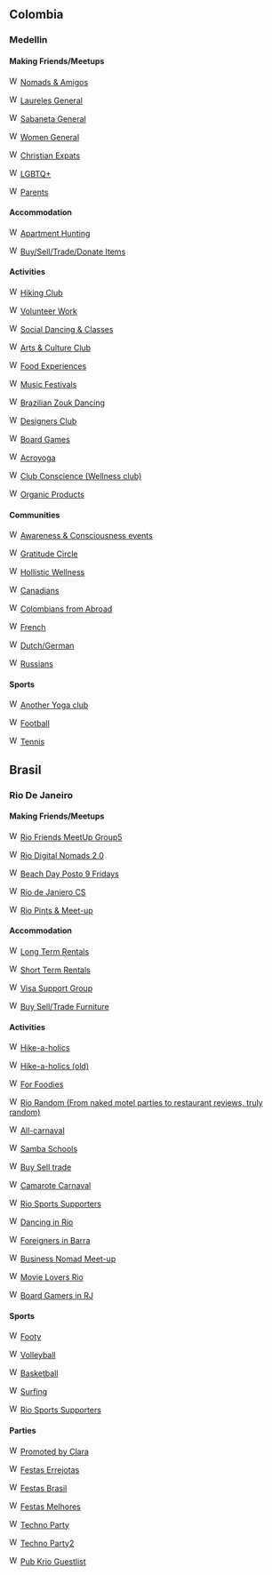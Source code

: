 
## Colombia

### Medellin

#### Making Friends/Meetups

<img  src="https://raw.githubusercontent.com/FortAwesome/Font-Awesome/master/svgs/brands/whatsapp.svg"  alt="WhatsApp"  width="16"> [Nomads & Amigos](https://chat.whatsapp.com/F0RkCK5QF1f1wypQXdaW0b)

<img  src="https://raw.githubusercontent.com/FortAwesome/Font-Awesome/master/svgs/brands/whatsapp.svg"  alt="WhatsApp"  width="16"> [Laureles General](https://chat.whatsapp.com/Hiz1QZVvkoM0wn5s1IxXgb)

<img  src="https://raw.githubusercontent.com/FortAwesome/Font-Awesome/master/svgs/brands/whatsapp.svg"  alt="WhatsApp"  width="16"> [Sabaneta General](https://chat.whatsapp.com/Ka0iMZYBrG9L62hjU5fEdQ)

<img  src="https://raw.githubusercontent.com/FortAwesome/Font-Awesome/master/svgs/brands/whatsapp.svg"  alt="WhatsApp"  width="16"> [Women General](https://chat.whatsapp.com/EUq6VaVkftR1bGzQggpUsG)

<img  src="https://raw.githubusercontent.com/FortAwesome/Font-Awesome/master/svgs/brands/whatsapp.svg"  alt="WhatsApp"  width="16"> [Christian Expats](https://chat.whatsapp.com/L4blIQV7aAu3JDEiJqT547)

<img  src="https://raw.githubusercontent.com/FortAwesome/Font-Awesome/master/svgs/brands/whatsapp.svg"  alt="WhatsApp"  width="16"> [LGBTQ+](https://chat.whatsapp.com/DwiHHueKgxnIUCcxet0oy5)

<img  src="https://raw.githubusercontent.com/FortAwesome/Font-Awesome/master/svgs/brands/whatsapp.svg"  alt="WhatsApp"  width="16"> [Parents](https://chat.whatsapp.com/IACy8TCM8Te6AVNnlCt2JL)

  

#### Accommodation

<img  src="https://raw.githubusercontent.com/FortAwesome/Font-Awesome/master/svgs/brands/whatsapp.svg"  alt="WhatsApp"  width="16"> [Apartment Hunting](https://chat.whatsapp.com/Cl1wpaCwwU1I8cYZtPcAdn)

<img  src="https://raw.githubusercontent.com/FortAwesome/Font-Awesome/master/svgs/brands/whatsapp.svg"  alt="WhatsApp"  width="16"> [Buy/Sell/Trade/Donate Items](https://chat.whatsapp.com/LuKwWM6owndK429aYC5lat)

  

#### Activities

<img  src="https://raw.githubusercontent.com/FortAwesome/Font-Awesome/master/svgs/brands/whatsapp.svg"  alt="WhatsApp"  width="16"> [Hiking Club](https://chat.whatsapp.com/KeiPGJhlm2eLoSrbBDZuKY)

<img  src="https://raw.githubusercontent.com/FortAwesome/Font-Awesome/master/svgs/brands/whatsapp.svg"  alt="WhatsApp"  width="16"> [Volunteer Work](https://chat.whatsapp.com/CuUi8qerJpI2GBR61ERmTR)

<img  src="https://raw.githubusercontent.com/FortAwesome/Font-Awesome/master/svgs/brands/whatsapp.svg"  alt="WhatsApp"  width="16"> [Social Dancing & Classes](https://chat.whatsapp.com/B7RxgPl8MyOAi0yBlMyBY0)

<img  src="https://raw.githubusercontent.com/FortAwesome/Font-Awesome/master/svgs/brands/whatsapp.svg"  alt="WhatsApp"  width="16"> [Arts & Culture Club](https://linktr.ee/join_mde.acc)

<img  src="https://raw.githubusercontent.com/FortAwesome/Font-Awesome/master/svgs/brands/whatsapp.svg"  alt="WhatsApp"  width="16"> [Food Experiences](https://chat.whatsapp.com/J7Rbxriff4M5AK6xL2dsUf)

<img  src="https://raw.githubusercontent.com/FortAwesome/Font-Awesome/master/svgs/brands/whatsapp.svg"  alt="WhatsApp"  width="16"> [Music Festivals](https://chat.whatsapp.com/BDrNmuU5fz8BT5Po5iHCG6)

<img  src="https://raw.githubusercontent.com/FortAwesome/Font-Awesome/master/svgs/brands/whatsapp.svg"  alt="WhatsApp"  width="16"> [Brazilian Zouk Dancing](https://chat.whatsapp.com/KUd3W034SZ4EpN5dA0Jsh7)

<img  src="https://raw.githubusercontent.com/FortAwesome/Font-Awesome/master/svgs/brands/whatsapp.svg"  alt="WhatsApp"  width="16"> [Designers Club](https://chat.whatsapp.com/GsHaHUSbgtr04r3qHTxeaD)

<img  src="https://raw.githubusercontent.com/FortAwesome/Font-Awesome/master/svgs/brands/whatsapp.svg"  alt="WhatsApp"  width="16"> [Board Games](https://chat.whatsapp.com/ElbgsRbd8p16E5sUVCRICL)

<img  src="https://raw.githubusercontent.com/FortAwesome/Font-Awesome/master/svgs/brands/whatsapp.svg"  alt="WhatsApp"  width="16"> [Acroyoga](https://chat.whatsapp.com/F3YImM9GSBn4ip25LySEo3)

<img  src="https://raw.githubusercontent.com/FortAwesome/Font-Awesome/master/svgs/brands/whatsapp.svg"  alt="WhatsApp"  width="16"> [Club Conscience (Wellness club)](https://chat.whatsapp.com/IxCY0DvDovV6Ow8uHNM2qA)

<img  src="https://raw.githubusercontent.com/FortAwesome/Font-Awesome/master/svgs/brands/whatsapp.svg"  alt="WhatsApp"  width="16"> [Organic Products](https://chat.whatsapp.com/C3kCF1CTQPvBnAA5fPyrRw)

  
  

#### Communities

<img  src="https://raw.githubusercontent.com/FortAwesome/Font-Awesome/master/svgs/brands/whatsapp.svg"  alt="WhatsApp"  width="16"> [Awareness & Consciousness events](https://cutt.ly/rNbYbj5)

<img  src="https://raw.githubusercontent.com/FortAwesome/Font-Awesome/master/svgs/brands/whatsapp.svg"  alt="WhatsApp"  width="16"> [Gratitude Circle](https://chat.whatsapp.com/DiT84sUww6eKipj9o5FY8n)

<img  src="https://raw.githubusercontent.com/FortAwesome/Font-Awesome/master/svgs/brands/whatsapp.svg"  alt="WhatsApp"  width="16"> [Hollistic Wellness](https://chat.whatsapp.com/HPAfnS7UCUhDafwjjqdj8f)

<img  src="https://raw.githubusercontent.com/FortAwesome/Font-Awesome/master/svgs/brands/whatsapp.svg"  alt="WhatsApp"  width="16"> [Canadians](https://chat.whatsapp.com/IsdSTyInbnlG2MPuahXE8N)

<img  src="https://raw.githubusercontent.com/FortAwesome/Font-Awesome/master/svgs/brands/whatsapp.svg"  alt="WhatsApp"  width="16"> [Colombians from Abroad](https://chat.whatsapp.com/L9urCE9aH3L442jcNT1Jtl)

<img  src="https://raw.githubusercontent.com/FortAwesome/Font-Awesome/master/svgs/brands/whatsapp.svg"  alt="WhatsApp"  width="16"> [French](https://chat.whatsapp.com/L5DKu8bGDOxCG6y7a858ks)

<img  src="https://raw.githubusercontent.com/FortAwesome/Font-Awesome/master/svgs/brands/whatsapp.svg"  alt="WhatsApp"  width="16"> [Dutch/German](https://chat.whatsapp.com/GyjM4QjrdUqGLBOU2jFWVY)

<img  src="https://raw.githubusercontent.com/FortAwesome/Font-Awesome/master/svgs/brands/whatsapp.svg"  alt="WhatsApp"  width="16"> [Russians](https://chat.whatsapp.com/JMLjXiVkpyFEdFVpVHeJdp)

  

#### Sports

<img  src="https://raw.githubusercontent.com/FortAwesome/Font-Awesome/master/svgs/brands/whatsapp.svg"  alt="WhatsApp"  width="16"> [Another Yoga club](https://chat.whatsapp.com/EHYGFXvhbpF7byCjMt7FQl)

<img  src="https://raw.githubusercontent.com/FortAwesome/Font-Awesome/master/svgs/brands/whatsapp.svg"  alt="WhatsApp"  width="16"> [Football](https://chat.whatsapp.com/IXcBgRgybsX260udORp9Di)

<img  src="https://raw.githubusercontent.com/FortAwesome/Font-Awesome/master/svgs/brands/whatsapp.svg"  alt="WhatsApp"  width="16"> [Tennis](https://chat.whatsapp.com/IwUX9MiTcFcLoTiuOllebK)

  



## Brasil

### Rio De Janeiro

#### Making Friends/Meetups

<img  src="https://raw.githubusercontent.com/FortAwesome/Font-Awesome/master/svgs/brands/whatsapp.svg"  alt="WhatsApp"  width="16"> [Rio Friends MeetUp Group5](https://chat.whatsapp.com/HHkfWPuUUIPGkCl3JqWI3z)

<img  src="https://raw.githubusercontent.com/FortAwesome/Font-Awesome/master/svgs/brands/whatsapp.svg"  alt="WhatsApp"  width="16"> [Rio Digital Nomads 2.0](https://chat.whatsapp.com/B60QYOkl0z7BUYQQScKEeS)

<img  src="https://raw.githubusercontent.com/FortAwesome/Font-Awesome/master/svgs/brands/whatsapp.svg"  alt="WhatsApp"  width="16"> [Beach Day Posto 9 Fridays](https://chat.whatsapp.com/FMpZO4LKDjxAIyylRZhCQ1)

<img  src="https://raw.githubusercontent.com/FortAwesome/Font-Awesome/master/svgs/brands/whatsapp.svg"  alt="WhatsApp"  width="16"> [Rio de Janiero CS](https://chat.whatsapp.com/Hx4K3HKIDA2LipEXuZN7yw)

<img  src="https://raw.githubusercontent.com/FortAwesome/Font-Awesome/master/svgs/brands/whatsapp.svg"  alt="WhatsApp"  width="16"> [Rio Pints & Meet-up](https://chat.whatsapp.com/JX9USdkYfKpGp4sL8KIpxF)

  

#### Accommodation

  

<img  src="https://raw.githubusercontent.com/FortAwesome/Font-Awesome/master/svgs/brands/whatsapp.svg"  alt="WhatsApp"  width="16"> [Long Term Rentals](https://bit.ly/3ZrIs2D)

<img  src="https://raw.githubusercontent.com/FortAwesome/Font-Awesome/master/svgs/brands/whatsapp.svg"  alt="WhatsApp"  width="16"> [Short Term Rentals](https://bit.ly/3vW9e5D)

<img  src="https://raw.githubusercontent.com/FortAwesome/Font-Awesome/master/svgs/brands/whatsapp.svg"  alt="WhatsApp"  width="16"> [Visa Support Group](https://chat.whatsapp.com/ELk4BNkkuNXDFCDPonITcR)

<img  src="https://raw.githubusercontent.com/FortAwesome/Font-Awesome/master/svgs/brands/whatsapp.svg"  alt="WhatsApp"  width="16"> [Buy Sell/Trade Furniture](https://chat.whatsapp.com/FhsycEZEQIZEUIgzE47ARp)

  

#### Activities

  

<img  src="https://raw.githubusercontent.com/FortAwesome/Font-Awesome/master/svgs/brands/whatsapp.svg"  alt="WhatsApp"  width="16"> [Hike-a-holics](https://chat.whatsapp.com/IpBlhKpfaEf00d85stp4wK)

<img  src="https://raw.githubusercontent.com/FortAwesome/Font-Awesome/master/svgs/brands/whatsapp.svg"  alt="WhatsApp"  width="16"> [Hike-a-holics (old)](https://chat.whatsapp.com/LfDS8HDDwDSFGulza7Xiff)

<img  src="https://raw.githubusercontent.com/FortAwesome/Font-Awesome/master/svgs/brands/whatsapp.svg"  alt="WhatsApp"  width="16"> [For Foodies](https://chat.whatsapp.com/G1zrtnbSInIGdjSK8FbvFA)

<img  src="https://raw.githubusercontent.com/FortAwesome/Font-Awesome/master/svgs/brands/whatsapp.svg"  alt="WhatsApp"  width="16"> [Rio Random (From naked motel parties to restaurant reviews, truly random)](https://chat.whatsapp.com/FSjdKyJvpcY240RefmvSmo)

<img  src="https://raw.githubusercontent.com/FortAwesome/Font-Awesome/master/svgs/brands/whatsapp.svg"  alt="WhatsApp"  width="16"> [All-carnaval](https://chat.whatsapp.com/DBXCKanZEEh3HPwtARymr8)

<img  src="https://raw.githubusercontent.com/FortAwesome/Font-Awesome/master/svgs/brands/whatsapp.svg"  alt="WhatsApp"  width="16"> [Samba Schools](https://chat.whatsapp.com/Cm6OzuKLzjsECLAmsOWSBa)

<img  src="https://raw.githubusercontent.com/FortAwesome/Font-Awesome/master/svgs/brands/whatsapp.svg"  alt="WhatsApp"  width="16"> [Buy Sell trade](https://chat.whatsapp.com/FhsycEZEQIZEUIgzE47ARp)

<img  src="https://raw.githubusercontent.com/FortAwesome/Font-Awesome/master/svgs/brands/whatsapp.svg"  alt="WhatsApp"  width="16"> [Camarote Carnaval](https://chat.whatsapp.com/DY5zLmZsn1S3B80ucHTb69)

<img  src="https://raw.githubusercontent.com/FortAwesome/Font-Awesome/master/svgs/brands/whatsapp.svg"  alt="WhatsApp"  width="16"> [Rio Sports Supporters](https://chat.whatsapp.com/JTAbo2pRipJ5WXeN8bCCkY)

<img  src="https://raw.githubusercontent.com/FortAwesome/Font-Awesome/master/svgs/brands/whatsapp.svg"  alt="WhatsApp"  width="16"> [Dancing in Rio](https://chat.whatsapp.com/CehGfMVTKrb0QUGJi6YOLK)

<img  src="https://raw.githubusercontent.com/FortAwesome/Font-Awesome/master/svgs/brands/whatsapp.svg"  alt="WhatsApp"  width="16"> [Foreigners in Barra](https://chat.whatsapp.com/HB1RcaxO7ujL6UMIrYKmZL)

<img  src="https://raw.githubusercontent.com/FortAwesome/Font-Awesome/master/svgs/brands/whatsapp.svg"  alt="WhatsApp"  width="16"> [Business Nomad Meet-up](https://chat.whatsapp.com/DfdEk4xtWsu6o1oJCjACwW)

<img  src="https://raw.githubusercontent.com/FortAwesome/Font-Awesome/master/svgs/brands/whatsapp.svg"  alt="WhatsApp"  width="16"> [Movie Lovers Rio](https://chat.whatsapp.com/Cz2JmUN6mWMIT5evlag4nd)

<img  src="https://raw.githubusercontent.com/FortAwesome/Font-Awesome/master/svgs/brands/whatsapp.svg"  alt="WhatsApp"  width="16"> [Board Gamers in RJ](https://chat.whatsapp.com/JiVb6LzS7rF9jlzgvAEvga)

  

#### Sports

<img  src="https://raw.githubusercontent.com/FortAwesome/Font-Awesome/master/svgs/brands/whatsapp.svg"  alt="WhatsApp"  width="16"> [Footy](https://chat.whatsapp.com/LpPg9UPvnSC1NsX8AI6UKz)

<img  src="https://raw.githubusercontent.com/FortAwesome/Font-Awesome/master/svgs/brands/whatsapp.svg"  alt="WhatsApp"  width="16"> [Volleyball](https://chat.whatsapp.com/CsH226HQsvQ9qLYzkYrSJ7)

<img  src="https://raw.githubusercontent.com/FortAwesome/Font-Awesome/master/svgs/brands/whatsapp.svg"  alt="WhatsApp"  width="16"> [Basketball](https://chat.whatsapp.com/E1kZsflMYpW7Pi2s7fgngi)

<img  src="https://raw.githubusercontent.com/FortAwesome/Font-Awesome/master/svgs/brands/whatsapp.svg"  alt="WhatsApp"  width="16"> [Surfing](https://chat.whatsapp.com/J6kEH7UAXnH0gNQvPQS7YP)

<img  src="https://raw.githubusercontent.com/FortAwesome/Font-Awesome/master/svgs/brands/whatsapp.svg"  alt="WhatsApp"  width="16"> [Rio Sports Supporters](https://chat.whatsapp.com/JTAbo2pRipJ5WXeN8bCCkY)

  

#### Parties

<img  src="https://raw.githubusercontent.com/FortAwesome/Font-Awesome/master/svgs/brands/whatsapp.svg"  alt="WhatsApp"  width="16"> [Promoted by Clara](https://linktr.ee/clathal)

<img  src="https://raw.githubusercontent.com/FortAwesome/Font-Awesome/master/svgs/brands/whatsapp.svg"  alt="WhatsApp"  width="16"> [Festas Errejotas](https://chat.whatsapp.com/BNrAQaIcm4X0VMwq9QFVYf)

<img  src="https://raw.githubusercontent.com/FortAwesome/Font-Awesome/master/svgs/brands/whatsapp.svg"  alt="WhatsApp"  width="16"> [Festas Brasil](https://chat.whatsapp.com/GpDvyFzDesa0PynNhFROUl)

<img  src="https://raw.githubusercontent.com/FortAwesome/Font-Awesome/master/svgs/brands/whatsapp.svg"  alt="WhatsApp"  width="16"> [Festas Melhores](https://chat.whatsapp.com/HUoqHDe1r0yFP99opmMmUz)

<img  src="https://raw.githubusercontent.com/FortAwesome/Font-Awesome/master/svgs/brands/whatsapp.svg"  alt="WhatsApp"  width="16"> [Techno Party](https://chat.whatsapp.com/LcCgdM08Rri7pouqcsUrRR)

<img  src="https://raw.githubusercontent.com/FortAwesome/Font-Awesome/master/svgs/brands/whatsapp.svg"  alt="WhatsApp"  width="16"> [Techno Party2](https://chat.whatsapp.com/Eob5H3a852b98OgizKDv7F)

<img  src="https://raw.githubusercontent.com/FortAwesome/Font-Awesome/master/svgs/brands/whatsapp.svg"  alt="WhatsApp"  width="16"> [Pub Krio Guestlist](https://wa.me/5521982234138)
